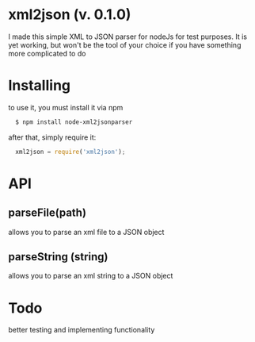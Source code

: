 xml2json (v. 0.1.0)
========

I made this simple XML to JSON parser for nodeJs for test purposes. It is yet working, but won't be the tool of your choice if you have something more complicated to do

# Installing

to use it, you must install it via npm
```bash
  $ npm install node-xml2jsonparser
```
after that, simply require it:

```javascript
  xml2json = require('xml2json');
```

# API

## parseFile(path)

allows you to parse an xml file to a JSON object

## parseString (string)

allows you to parse an xml string to a JSON object

# Todo

better testing and implementing functionality


